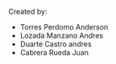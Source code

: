 Created by:
- Torres Perdomo Anderson
- Lozada Manzano Andres
- Duarte Castro andres
- Cabrera Rueda Juan
